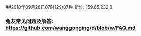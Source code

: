 ##2018年09月28日07时12分07秒 新址: 159.65.232.0
### 兔友常见问题及解答: https://github.com/wanggonging/d/blob/w/FAQ.md
